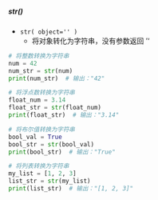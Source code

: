 ##### str()
- `str( object='' )`
	- 将对象转化为字符串，没有参数返回 ’‘
```python
# 将整数转换为字符串
num = 42
num_str = str(num)
print(num_str)  # 输出："42"

# 将浮点数转换为字符串
float_num = 3.14
float_str = str(float_num)
print(float_str)  # 输出："3.14"

# 将布尔值转换为字符串
bool_val = True
bool_str = str(bool_val)
print(bool_str)  # 输出："True"

# 将列表转换为字符串
my_list = [1, 2, 3]
list_str = str(my_list)
print(list_str)  # 输出："[1, 2, 3]"

```